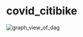 # covid_citibike


![graph_view_of_dag](https://user-images.githubusercontent.com/53429726/103698556-80744600-4f6f-11eb-86a8-cb3be83a73a3.png)
